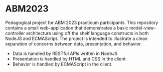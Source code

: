 # ABM2023
Pedagogical project for ABM 2023 practicum participants. This repository contains a small
web-application that demonstrates a basic model-view-controller architecture using off the
shelf language constructs in both NodeJS and ECMAScript. The project is intended to
illustrate a clean separation of concerns between data, presentation, and behavior.
* Data is handled by RESTful APIs written in NodeJS
* Presentation is handled by HTML and CSS in the client
* Behavior is handled by ECMAScript in the client.
